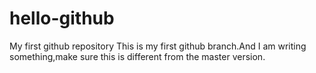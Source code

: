 # hello-github
My first github repository
This is my first github branch.And I am writing something,make sure this is different from the master version.
